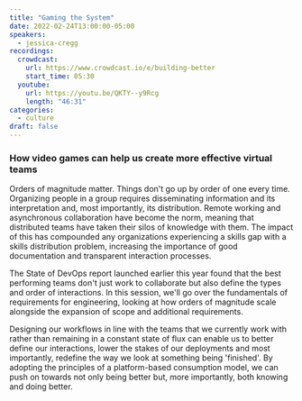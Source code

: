 ```yaml
---
title: "Gaming the System"
date: 2022-02-24T13:00:00-05:00
speakers:
  - jessica-cregg
recordings:
  crowdcast:
    url: https://www.crowdcast.io/e/building-better
    start_time: 05:30
  youtube:
    url: https://youtu.be/QKTY--y9Rcg
    length: "46:31"
categories:
  - culture
draft: false
---
```


### How video games can help us create more effective virtual teams

Orders of magnitude matter. Things don't go up by order of one every time. Organizing people in a group requires disseminating information and its interpretation and, most importantly, its distribution. Remote working and asynchronous collaboration have become the norm, meaning that distributed teams have taken their silos of knowledge with them. The impact of this has compounded any organizations experiencing a skills gap with a skills distribution problem, increasing the importance of good documentation and transparent interaction processes.

The State of DevOps report launched earlier this year found that the best performing teams don't just work to collaborate but also define the types and order of interactions. In this session, we'll go over the fundamentals of requirements for engineering, looking at how orders of magnitude scale alongside the expansion of scope and additional requirements.

Designing our workflows in line with the teams that we currently work with rather than remaining in a constant state of flux can enable us to better define our interactions, lower the stakes of our deployments and most importantly, redefine the way we look at something being 'finished'. By adopting the principles of a platform-based consumption model, we can push on towards not only being better but, more importantly, both knowing and doing better.
